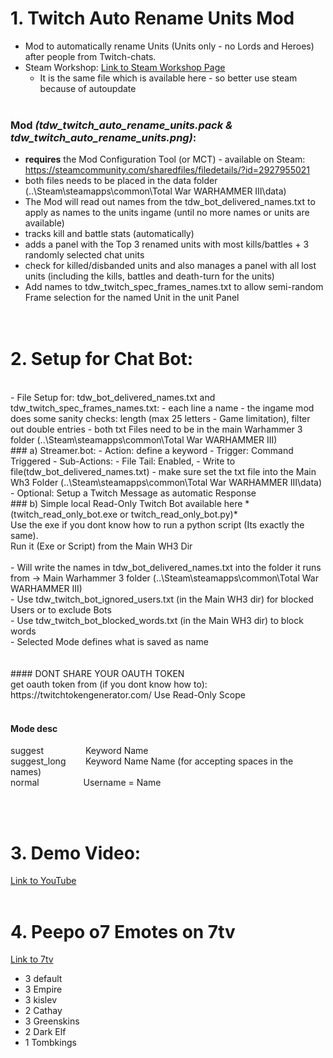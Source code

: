 # 1. **Twitch Auto Rename Units Mod** <br />
- Mod to automatically rename Units (Units only - no Lords and Heroes) after people from Twitch-chats. <br />
- Steam Workshop: <a href="https://steamcommunity.com/sharedfiles/filedetails/?id=3439206700" target="_blank">Link to Steam Workshop Page</a> <br />
  - It is the same file which is available here - so better use steam because of autoupdate <br /><br />
### **Mod** *(tdw_twitch_auto_rename_units.pack & tdw_twitch_auto_rename_units.png)*: <br />
- 	**requires** the Mod Configuration Tool (or MCT) - available on Steam: https://steamcommunity.com/sharedfiles/filedetails/?id=2927955021
- both files needs to be placed in the data folder (..\Steam\steamapps\common\Total War WARHAMMER III\data) <br />
- The Mod will read out names from the tdw_bot_delivered_names.txt to apply as names to the units ingame (until no more names or units are available) <br />
- tracks kill and battle stats (automatically) <br />
- adds a panel with the Top 3 renamed units with most kills/battles + 3 randomly selected chat units <br />
- check for killed/disbanded units and also manages a panel with all lost units (including the kills, battles and death-turn for the units) <br />
- Add names to tdw_twitch_spec_frames_names.txt to allow semi-random Frame selection for the named Unit in the unit Panel <br />
<br /> <br />


# 2. Setup for Chat Bot: <br />
<br />
- File Setup for: tdw_bot_delivered_names.txt and tdw_twitch_spec_frames_names.txt:
  - each line a name
  - the ingame mod does some sanity checks: length (max 25 letters - Game limitation), filter out double entries
  - both txt Files need to be in the main Warhammer 3 folder (..\Steam\steamapps\common\Total War WARHAMMER III)
<br />
### a) Streamer.bot:
 - Action: define a keyword
 - Trigger: Command Triggered
 - Sub-Actions:
   - File Tail: Enabled,
   - Write to file(tdw_bot_delivered_names.txt) - make sure set the txt file into the Main Wh3 Folder (..\Steam\steamapps\common\Total War WARHAMMER III\data)
   - Optional: Setup a Twitch Message as automatic Response
<br />
### b) Simple local Read-Only Twitch Bot available here *(twitch_read_only_bot.exe or twitch_read_only_bot.py)* <br />
Use the exe if you dont know how to run a python script (Its exactly the same). <br />
Run it (Exe or Script) from the Main WH3 Dir <br />
 <br />
- Will write the names in tdw_bot_delivered_names.txt into the folder it runs from -> Main Warhammer 3 folder (..\Steam\steamapps\common\Total War WARHAMMER III) <br />
- Use tdw_twitch_bot_ignored_users.txt (in the Main WH3 dir) for blocked Users or to exclude Bots <br />
- Use tdw_twitch_bot_blocked_words.txt (in the Main WH3 dir) to block words <br /> 
- Selected Mode defines what is saved as name  <br /> <br />
<br />
#### DONT SHARE YOUR OAUTH TOKEN <br />
get oauth token from (if you dont know how to): https://twitchtokengenerator.com/ Use Read-Only Scope <br /> <br />

#### Mode desc <br />
suggest &nbsp;&nbsp;&nbsp;&nbsp;&nbsp;&nbsp;&nbsp;&nbsp;&nbsp;&nbsp;&nbsp;&nbsp;&nbsp;&nbsp;&nbsp; Keyword Name <br />
suggest_long &nbsp;&nbsp;&nbsp;&nbsp;&nbsp;&nbsp; Keyword Name Name  (for accepting spaces in the names) <br />
normal &nbsp;&nbsp;&nbsp;&nbsp;&nbsp;&nbsp;&nbsp;&nbsp;&nbsp;&nbsp;&nbsp;&nbsp;&nbsp;&nbsp;&nbsp;&nbsp; Username = Name <br />

<br /> <br />
# 3. Demo Video:  <br />
<a href="https://youtu.be/Nxhe_9w6_LE" target="_blank">Link to YouTube</a>
<br /> <br />
# 4. Peepo o7 Emotes on 7tv
<a href="https://7tv.app/emote-sets/01JN18FXZ9JG1BEGPY9KVG9BRJ" target="_blank">Link to 7tv</a>
- 3 default
- 3 Empire
- 3 kislev
- 2 Cathay
- 3 Greenskins
- 2 Dark Elf
- 1 Tombkings
